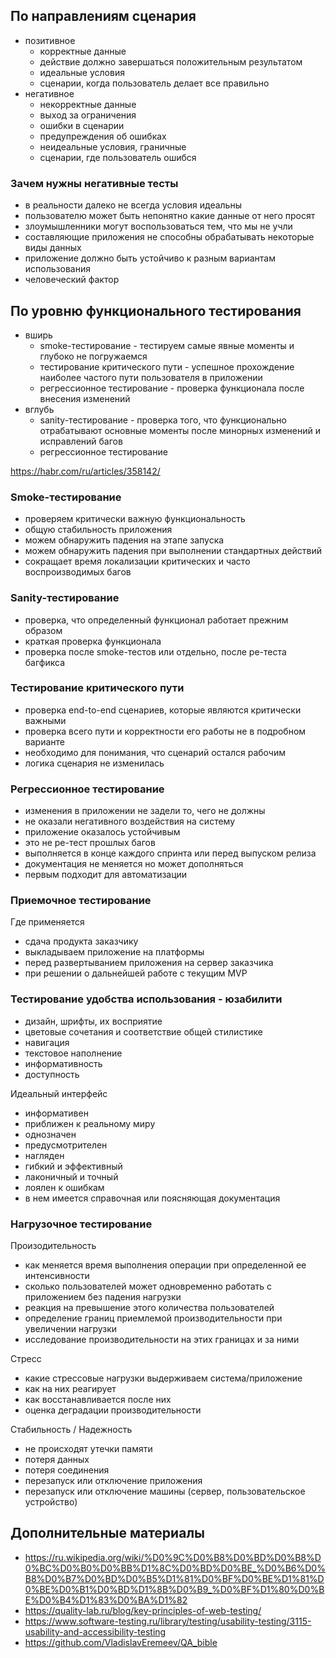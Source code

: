 ## По направлениям сценария
- позитивное
  - корректные данные
  - действие должно завершаться положительным результатом
  - идеальные условия
  - сценарии, когда пользователь делает все правильно
- негативное
  - некорректные данные
  - выход за ограничения
  - ошибки в сценарии
  - предупреждения об ошибках
  - неидеальные условия, граничные
  - сценарии, где пользователь ошибся

### Зачем нужны негативные тесты
- в реальности далеко не всегда условия идеальны
- пользователю может быть непонятно какие данные от него просят
- злоумышленники могут воспользоваться тем, что мы не учли
- составляющие приложения не способны обрабатывать некоторые виды данных
- приложение должно быть устойчиво к разным вариантам использования
- человеческий фактор

## По уровню функционального тестирования
- вширь
  - smoke-тестирование - тестируем самые явные моменты и глубоко не погружаемся
  - тестирование критического пути - успешное прохождение наиболее частого пути пользователя в приложении
  - регрессионное тестирование - проверка функционала после внесения изменений
- вглубь
  - sanity-тестирование - проверка того, что функционально отрабатывают основные моменты после минорных изменений и исправлений багов
  - регрессионное тестирование
 
https://habr.com/ru/articles/358142/

### Smoke-тестирование
- проверяем критически важную функциональность
- общую стабильность приложения
- можем обнаружить падения на этапе запуска
- можем обнаружить падения при выполнении стандартных действий
- сокращает время локализации критических и часто воспроизводимых багов

### Sanity-тестирование
- проверка, что определенный функционал работает прежним образом
- краткая проверка функционала
- проверка после smoke-тестов или отдельно, после ре-теста багфикса

### Тестирование критического пути
- проверка end-to-end сценариев, которые являются критически важными
- проверка всего пути и корректности его работы не в подробном варианте
- необходимо для понимания, что сценарий остался рабочим
- логика сценария не изменилась

### Регрессионное тестирование
- изменения в приложении не задели то, чего не должны
- не оказали негативного воздействия на систему
- приложение оказалось устойчивым
- это не ре-тест прошлых багов
- выполняется в конце каждого спринта или перед выпуском релиза
- документация не меняется но может дополняться
- первым подходит для автоматизации

### Приемочное тестирование
Где применяется
- сдача продукта заказчику
- выкладываем приложение на платформы
- перед развертыванием приложения на сервер заказчика
- при решении о дальнейшей работе с текущим MVP

### Тестирование удобства использования - юзабилити
- дизайн, шрифты, их восприятие
- цветовые сочетания и соответствие общей стилистике
- навигация
- текстовое наполнение
- информативность
- доступность

Идеальный интерфейс
- информативен
- приближен к реальному миру
- однозначен
- предусмотрителен
- нагляден
- гибкий и эффективный
- лаконичный и точный
- лоялен к ошибкам
- в нем имеется справочная или поясняющая документация

### Нагрузочное тестирование
Произодительность
- как меняется время выполнения операции при определенной ее интенсивности
- сколько пользователей может одновременно работать с приложением без падения нагрузки
- реакция на превышение этого количества пользователей
- определение границ приемлемой производительности при увеличении нагрузки
- исследование производительности на этих границах и за ними

Стресс
- какие стрессовые нагрузки выдерживаем система/приложение
- как на них реагирует
- как восстанавливается после них
- оценка деградации производительности

Стабильность / Надежность
- не происходят утечки памяти
- потеря данных
- потеря соединения
- перезапуск или отключение приложения
- перезапуск или отключение машины (сервер, пользовательское устройство)


## Дополнительные материалы
- https://ru.wikipedia.org/wiki/%D0%9C%D0%B8%D0%BD%D0%B8%D0%BC%D0%B0%D0%BB%D1%8C%D0%BD%D0%BE_%D0%B6%D0%B8%D0%B7%D0%BD%D0%B5%D1%81%D0%BF%D0%BE%D1%81%D0%BE%D0%B1%D0%BD%D1%8B%D0%B9_%D0%BF%D1%80%D0%BE%D0%B4%D1%83%D0%BA%D1%82
- https://quality-lab.ru/blog/key-principles-of-web-testing/
- https://www.software-testing.ru/library/testing/usability-testing/3115-usability-and-accessibility-testing
- https://github.com/VladislavEremeev/QA_bible
